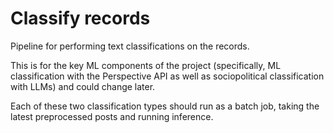# Classify records

Pipeline for performing text classifications on the records.

This is for the key ML components of the project (specifically, ML classification with the Perspective API as well as sociopolitical classification with LLMs) and could change later.

Each of these two classification types should run as a batch job, taking the latest preprocessed posts and running inference.
